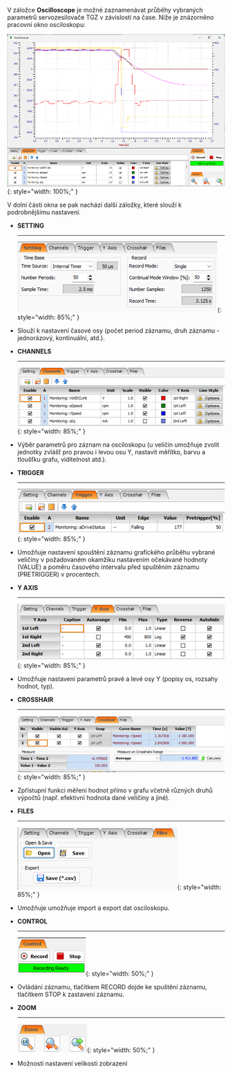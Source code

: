 V záložce **Oscilloscope** je možné zaznamenávat průběhy vybraných parametrů servozesilovače TGZ v závislosti na čase.
Níže je znázorněno pracovní okno osciloskopu:

![TGZ GUI scope](../img/GUIscope.png){: style="width: 100%;" }

V dolní části okna se pak nachází další záložky, které slouží k podrobnějšímu nastavení.

<div class="grid cards" markdown>

-   **SETTING**

    ---
    ![GUI scope settings](../../../../../source/img/GUIscopeSetting.png){: style="width: 85%;" }

-	Slouží k nastavení časové osy (počet period záznamu, druh záznamu - jednorázový, kontinuální, atd.).

-   **CHANNELS**

    ---
    ![GUI scope channels](../../../../../source/img/GUIchannels.png){: style="width: 85%;" }

-	Výběr parametrů pro záznam na osciloskopu (u veličin umožňuje zvolit jednotky zvlášť pro pravou i levou osu Y, nastavit měřítko, barvu a tloušťku grafu, viditelnost atd.).

-   **TRIGGER**

    ---
    ![GUI trigger settings](../../../../../source/img/GUItrigger.png){: style="width: 85%;" }

-	Umožňuje nastavení spouštění záznamu grafického průběhu vybrané veličiny v požadovaném okamžiku nastavením očekávané hodnoty (VALUE) a poměru časového intervalu před spuštěním záznamu (PRETRIGGER) v procentech.

-   **Y AXIS**

    ---
    ![GUI axis settings](../../../../../source/img/GUIyAx.png){: style="width: 85%;" }

-	Umožňuje nastavení parametrů pravé a levé osy Y (popisy os, rozsahy hodnot, typ).

-   **CROSSHAIR**

    ---
    ![GUI crosshair settings](../../../../../source/img/GUIscopeCrosshair.png){: style="width: 85%;" }

-	Zpřístupní funkci měření hodnot přímo v grafu včetně různých druhů výpočtů (např. efektivní hodnota dané veličiny a jiné).

-   **FILES**

    ---
    ![GUI file settings](../../../../../source/img/GUIscopeFiles.png){: style="width: 85%;" }

-	Umožňuje umožňuje import a export dat osciloskopu.

-   **CONTROL**

    ---
    ![GUI scope control btns](../../../../../source/img/GUIscopeControl.png){: style="width: 50%;" }

-	Ovládání záznamu, tlačítkem RECORD dojde ke spuštění záznamu, tlačítkem STOP k zastavení záznamu.

-   **ZOOM**

    ---
    ![GUI scope zoom settings](../../../../../source/img/GUIscopeZoom.png){: style="width: 50%;" }

-	Možnosti nastavení velikosti zobrazení

</div>